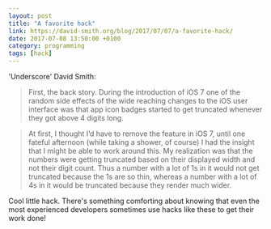 ```yaml
---
layout: post
title: "A favorite hack"
link: https://david-smith.org/blog/2017/07/07/a-favorite-hack/
date: 2017-07-08 13:50:00 +0100
category: programming
tags: [hack]
---
```


'Underscore' David Smith: 

>First, the back story. During the introduction of iOS 7 one of the random side effects of the wide reaching changes to the iOS user interface was that app icon badges started to get truncated whenever they got above 4 digits long.

>At first, I thought I’d have to remove the feature in iOS 7, until one fateful afternoon (while taking a shower, of course) I had the insight that I might be able to work around this. My realization was that the numbers were getting truncated based on their displayed width and not their digit count. Thus a number with a lot of 1s in it would not get truncated because the 1s are so thin, whereas a number with a lot of 4s in it would be truncated because they render much wider.

Cool little hack. There's something comforting about knowing that even the most experienced developers sometimes use hacks like these to get their work done!
